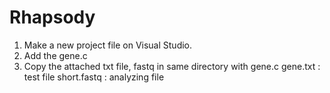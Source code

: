 # Rhapsody

1. Make a new project file on Visual Studio.
2. Add the gene.c
3. Copy the attached txt file, fastq in same directory with gene.c
  gene.txt : test file
  short.fastq : analyzing file
  

